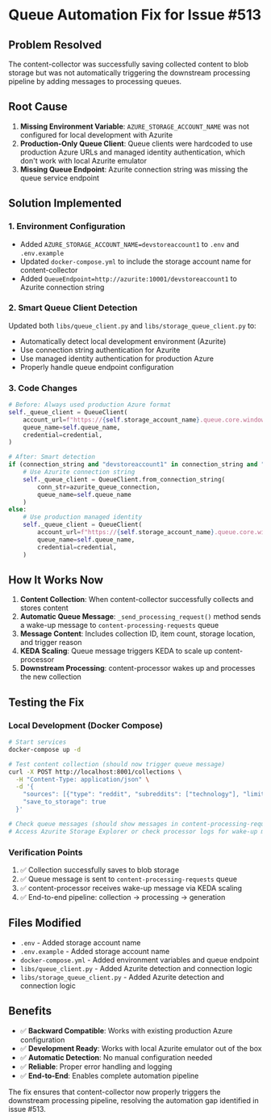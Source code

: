 # Queue Automation Fix for Issue #513

## Problem Resolved
The content-collector was successfully saving collected content to blob storage but was not automatically triggering the downstream processing pipeline by adding messages to processing queues.

## Root Cause
1. **Missing Environment Variable**: `AZURE_STORAGE_ACCOUNT_NAME` was not configured for local development with Azurite
2. **Production-Only Queue Client**: Queue clients were hardcoded to use production Azure URLs and managed identity authentication, which don't work with local Azurite emulator
3. **Missing Queue Endpoint**: Azurite connection string was missing the queue service endpoint

## Solution Implemented

### 1. Environment Configuration
- Added `AZURE_STORAGE_ACCOUNT_NAME=devstoreaccount1` to `.env` and `.env.example`
- Updated `docker-compose.yml` to include the storage account name for content-collector
- Added `QueueEndpoint=http://azurite:10001/devstoreaccount1` to Azurite connection string

### 2. Smart Queue Client Detection
Updated both `libs/queue_client.py` and `libs/storage_queue_client.py` to:
- Automatically detect local development environment (Azurite)
- Use connection string authentication for Azurite
- Use managed identity authentication for production Azure
- Properly handle queue endpoint configuration

### 3. Code Changes
```python
# Before: Always used production Azure format
self._queue_client = QueueClient(
    account_url=f"https://{self.storage_account_name}.queue.core.windows.net",
    queue_name=self.queue_name,
    credential=credential,
)

# After: Smart detection
if (connection_string and "devstoreaccount1" in connection_string and "azurite" in connection_string):
    # Use Azurite connection string
    self._queue_client = QueueClient.from_connection_string(
        conn_str=azurite_queue_connection,
        queue_name=self.queue_name
    )
else:
    # Use production managed identity
    self._queue_client = QueueClient(
        account_url=f"https://{self.storage_account_name}.queue.core.windows.net",
        queue_name=self.queue_name,
        credential=credential,
    )
```

## How It Works Now

1. **Content Collection**: When content-collector successfully collects and stores content
2. **Automatic Queue Message**: `_send_processing_request()` method sends a wake-up message to `content-processing-requests` queue
3. **Message Content**: Includes collection ID, item count, storage location, and trigger reason
4. **KEDA Scaling**: Queue message triggers KEDA to scale up content-processor
5. **Downstream Processing**: content-processor wakes up and processes the new collection

## Testing the Fix

### Local Development (Docker Compose)
```bash
# Start services
docker-compose up -d

# Test content collection (should now trigger queue message)
curl -X POST http://localhost:8001/collections \
  -H "Content-Type: application/json" \
  -d '{
    "sources": [{"type": "reddit", "subreddits": ["technology"], "limit": 2}],
    "save_to_storage": true
  }'

# Check queue messages (should show messages in content-processing-requests)
# Access Azurite Storage Explorer or check processor logs for wake-up messages
```

### Verification Points
1. ✅ Collection successfully saves to blob storage
2. ✅ Queue message is sent to `content-processing-requests` queue  
3. ✅ content-processor receives wake-up message via KEDA scaling
4. ✅ End-to-end pipeline: collection → processing → generation

## Files Modified
- `.env` - Added storage account name
- `.env.example` - Added storage account name  
- `docker-compose.yml` - Added environment variables and queue endpoint
- `libs/queue_client.py` - Added Azurite detection and connection logic
- `libs/storage_queue_client.py` - Added Azurite detection and connection logic

## Benefits
- ✅ **Backward Compatible**: Works with existing production Azure configuration
- ✅ **Development Ready**: Works with local Azurite emulator out of the box
- ✅ **Automatic Detection**: No manual configuration needed
- ✅ **Reliable**: Proper error handling and logging
- ✅ **End-to-End**: Enables complete automation pipeline

The fix ensures that content-collector now properly triggers the downstream processing pipeline, resolving the automation gap identified in issue #513.